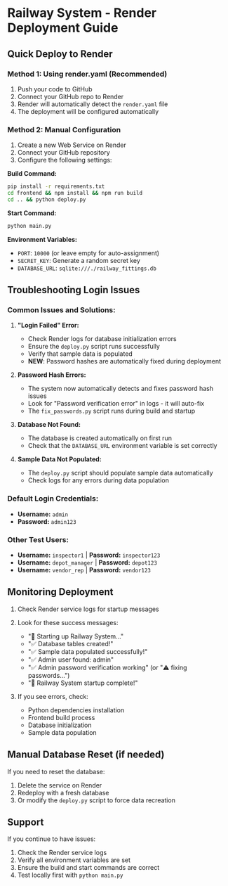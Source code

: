 # Railway System - Render Deployment Guide

## Quick Deploy to Render

### Method 1: Using render.yaml (Recommended)
1. Push your code to GitHub
2. Connect your GitHub repo to Render
3. Render will automatically detect the `render.yaml` file
4. The deployment will be configured automatically

### Method 2: Manual Configuration
1. Create a new Web Service on Render
2. Connect your GitHub repository
3. Configure the following settings:

**Build Command:**
```bash
pip install -r requirements.txt
cd frontend && npm install && npm run build
cd .. && python deploy.py
```

**Start Command:**
```bash
python main.py
```

**Environment Variables:**
- `PORT`: `10000` (or leave empty for auto-assignment)
- `SECRET_KEY`: Generate a random secret key
- `DATABASE_URL`: `sqlite:///./railway_fittings.db`

## Troubleshooting Login Issues

### Common Issues and Solutions:

1. **"Login Failed" Error:**
   - Check Render logs for database initialization errors
   - Ensure the `deploy.py` script runs successfully
   - Verify that sample data is populated
   - **NEW**: Password hashes are automatically fixed during deployment

2. **Password Hash Errors:**
   - The system now automatically detects and fixes password hash issues
   - Look for "Password verification error" in logs - it will auto-fix
   - The `fix_passwords.py` script runs during build and startup

3. **Database Not Found:**
   - The database is created automatically on first run
   - Check that the `DATABASE_URL` environment variable is set correctly

4. **Sample Data Not Populated:**
   - The `deploy.py` script should populate sample data automatically
   - Check logs for any errors during data population

### Default Login Credentials:
- **Username:** `admin`
- **Password:** `admin123`

### Other Test Users:
- **Username:** `inspector1` | **Password:** `inspector123`
- **Username:** `depot_manager` | **Password:** `depot123`
- **Username:** `vendor_rep` | **Password:** `vendor123`

## Monitoring Deployment

1. Check Render service logs for startup messages
2. Look for these success messages:
   - "🚂 Starting up Railway System..."
   - "✅ Database tables created!"
   - "✅ Sample data populated successfully!"
   - "✅ Admin user found: admin"
   - "✅ Admin password verification working" (or "⚠️ fixing passwords...")
   - "🎉 Railway System startup complete!"

3. If you see errors, check:
   - Python dependencies installation
   - Frontend build process
   - Database initialization
   - Sample data population

## Manual Database Reset (if needed)

If you need to reset the database:
1. Delete the service on Render
2. Redeploy with a fresh database
3. Or modify the `deploy.py` script to force data recreation

## Support

If you continue to have issues:
1. Check the Render service logs
2. Verify all environment variables are set
3. Ensure the build and start commands are correct
4. Test locally first with `python main.py`
